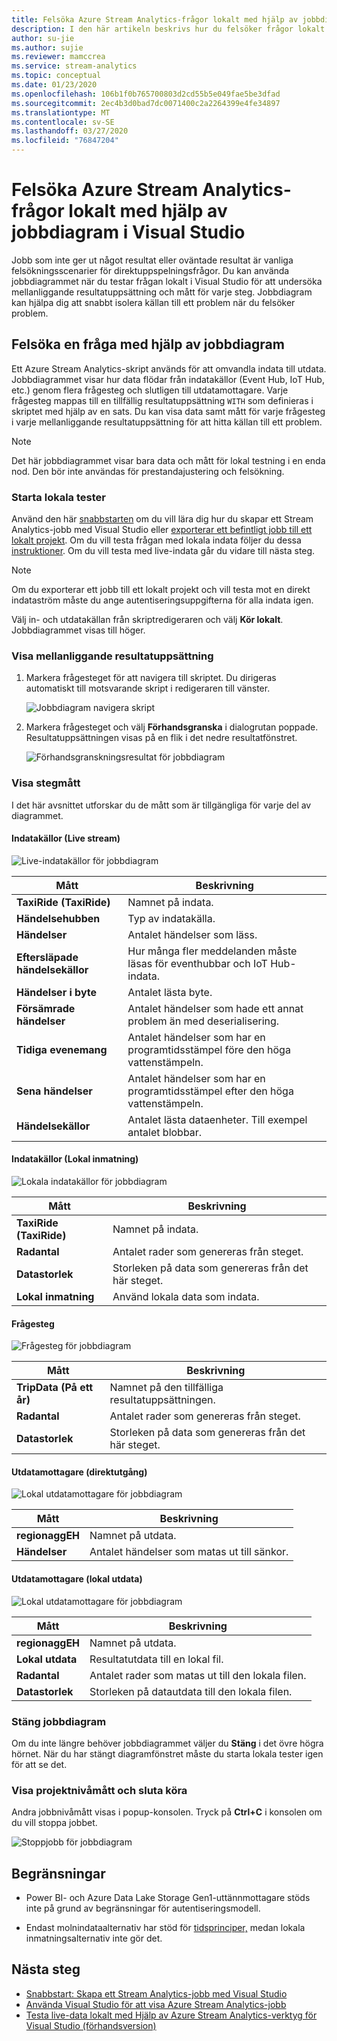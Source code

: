 ```yaml
---
title: Felsöka Azure Stream Analytics-frågor lokalt med hjälp av jobbdiagram i Visual Studio
description: I den här artikeln beskrivs hur du felsöker frågor lokalt med hjälp av jobbdiagram i Azure Stream Analytics Tools för Visual Studio.
author: su-jie
ms.author: sujie
ms.reviewer: mamccrea
ms.service: stream-analytics
ms.topic: conceptual
ms.date: 01/23/2020
ms.openlocfilehash: 106b1f0b765700803d2cd55b5e049fae5be3dfad
ms.sourcegitcommit: 2ec4b3d0bad7dc0071400c2a2264399e4fe34897
ms.translationtype: MT
ms.contentlocale: sv-SE
ms.lasthandoff: 03/27/2020
ms.locfileid: "76847204"
---
```

# <a name="debug-azure-stream-analytics-queries-locally-using-job-diagram-in-visual-studio"></a>Felsöka Azure Stream Analytics-frågor lokalt med hjälp av jobbdiagram i Visual Studio

Jobb som inte ger ut något resultat eller oväntade resultat är vanliga felsökningsscenarier för direktuppspelningsfrågor. Du kan använda jobbdiagrammet när du testar frågan lokalt i Visual Studio för att undersöka mellanliggande resultatuppsättning och mått för varje steg. Jobbdiagram kan hjälpa dig att snabbt isolera källan till ett problem när du felsöker problem.

## <a name="debug-a-query-using-job-diagram"></a>Felsöka en fråga med hjälp av jobbdiagram

Ett Azure Stream Analytics-skript används för att omvandla indata till utdata. Jobbdiagrammet visar hur data flödar från indatakällor (Event Hub, IoT Hub, etc.) genom flera frågesteg och slutligen till utdatamottagare. Varje frågesteg mappas till en tillfällig resultatuppsättning `WITH` som definieras i skriptet med hjälp av en sats. Du kan visa data samt mått för varje frågesteg i varje mellanliggande resultatuppsättning för att hitta källan till ett problem.

> [!NOTE]
> Det här jobbdiagrammet visar bara data och mått för lokal testning i en enda nod. Den bör inte användas för prestandajustering och felsökning.

### <a name="start-local-testing"></a>Starta lokala tester

Använd den här [snabbstarten](stream-analytics-quick-create-vs.md) om du vill lära dig hur du skapar ett Stream Analytics-jobb med Visual Studio eller [exporterar ett befintligt jobb till ett lokalt projekt](stream-analytics-vs-tools.md#export-jobs-to-a-project). Om du vill testa frågan med lokala indata följer du dessa [instruktioner](stream-analytics-live-data-local-testing.md). Om du vill testa med live-indata går du vidare till nästa steg.

> [!NOTE]
> Om du exporterar ett jobb till ett lokalt projekt och vill testa mot en direkt indataström måste du ange autentiseringsuppgifterna för alla indata igen.  

Välj in- och utdatakällan från skriptredigeraren och välj **Kör lokalt**. Jobbdiagrammet visas till höger.

### <a name="view-the-intermediate-result-set"></a>Visa mellanliggande resultatuppsättning  

1. Markera frågesteget för att navigera till skriptet. Du dirigeras automatiskt till motsvarande skript i redigeraren till vänster.

   ![Jobbdiagram navigera skript](./media/debug-locally-using-job-diagram/navigate-script.png)

2. Markera frågesteget och välj **Förhandsgranska** i dialogrutan poppade. Resultatuppsättningen visas på en flik i det nedre resultatfönstret.

   ![Förhandsgranskningsresultat för jobbdiagram](./media/debug-locally-using-job-diagram/preview-result.png)

### <a name="view-step-metrics"></a>Visa stegmått

I det här avsnittet utforskar du de mått som är tillgängliga för varje del av diagrammet.

#### <a name="input-sources-live-stream"></a>Indatakällor (Live stream)

![Live-indatakällor för jobbdiagram](./media/debug-locally-using-job-diagram/live-input.png)

|Mått|Beskrivning|
|-|-|
|**TaxiRide (TaxiRide)**| Namnet på indata.|
|**Händelsehubben** | Typ av indatakälla.|
|**Händelser**|Antalet händelser som läss.|
|**Eftersläpade händelsekällor**|Hur många fler meddelanden måste läsas för eventhubbar och IoT Hub-indata.|
|**Händelser i byte**|Antalet lästa byte.|
| **Försämrade händelser**|Antalet händelser som hade ett annat problem än med deserialisering.|
|**Tidiga evenemang**| Antalet händelser som har en programtidsstämpel före den höga vattenstämpeln.|
|**Sena händelser**| Antalet händelser som har en programtidsstämpel efter den höga vattenstämpeln.|
|**Händelsekällor**| Antalet lästa dataenheter. Till exempel antalet blobbar.|

#### <a name="input-sources-local-input"></a>Indatakällor (Lokal inmatning)

![Lokala indatakällor för jobbdiagram](./media/debug-locally-using-job-diagram/local-input.png)

|Mått|Beskrivning|
|-|-|
|**TaxiRide (TaxiRide)**| Namnet på indata.|
|**Radantal**| Antalet rader som genereras från steget.|
|**Datastorlek**| Storleken på data som genereras från det här steget.|
|**Lokal inmatning**| Använd lokala data som indata.|

#### <a name="query-steps"></a>Frågesteg

![Frågesteg för jobbdiagram](./media/debug-locally-using-job-diagram/query-step.png)

|Mått|Beskrivning|
|-|-|
|**TripData (På ett år)**|Namnet på den tillfälliga resultatuppsättningen.|
|**Radantal**| Antalet rader som genereras från steget.|
|**Datastorlek**| Storleken på data som genereras från det här steget.|
  
#### <a name="output-sinks-live-output"></a>Utdatamottagare (direktutgång)

![Lokal utdatamottagare för jobbdiagram](./media/debug-locally-using-job-diagram/live-output.png)

|Mått|Beskrivning|
|-|-|
|**regionaggEH**|Namnet på utdata.|
|**Händelser**|Antalet händelser som matas ut till sänkor.|

#### <a name="output-sinks-local-output"></a>Utdatamottagare (lokal utdata)

![Lokal utdatamottagare för jobbdiagram](./media/debug-locally-using-job-diagram/local-output.png)

|Mått|Beskrivning|
|-|-|
|**regionaggEH**|Namnet på utdata.|
|**Lokal utdata**| Resultatutdata till en lokal fil.|
|**Radantal**| Antalet rader som matas ut till den lokala filen.|
|**Datastorlek**| Storleken på datautdata till den lokala filen.|

### <a name="close-job-diagram"></a>Stäng jobbdiagram

Om du inte längre behöver jobbdiagrammet väljer du **Stäng** i det övre högra hörnet. När du har stängt diagramfönstret måste du starta lokala tester igen för att se det.

### <a name="view-job-level-metrics-and-stop-running"></a>Visa projektnivåmått och sluta köra

Andra jobbnivåmått visas i popup-konsolen. Tryck på **Ctrl+C** i konsolen om du vill stoppa jobbet.

![Stoppjobb för jobbdiagram](./media/debug-locally-using-job-diagram/stop-job.png)

## <a name="limitations"></a>Begränsningar

* Power BI- och Azure Data Lake Storage Gen1-uttännmottagare stöds inte på grund av begränsningar för autentiseringsmodell.

* Endast molnindataalternativ har stöd för [tidsprinciper,](stream-analytics-out-of-order-and-late-events.md) medan lokala inmatningsalternativ inte gör det.

## <a name="next-steps"></a>Nästa steg

* [Snabbstart: Skapa ett Stream Analytics-jobb med Visual Studio](stream-analytics-quick-create-vs.md)
* [Använda Visual Studio för att visa Azure Stream Analytics-jobb](stream-analytics-vs-tools.md)
* [Testa live-data lokalt med Hjälp av Azure Stream Analytics-verktyg för Visual Studio (förhandsversion)](stream-analytics-live-data-local-testing.md)
